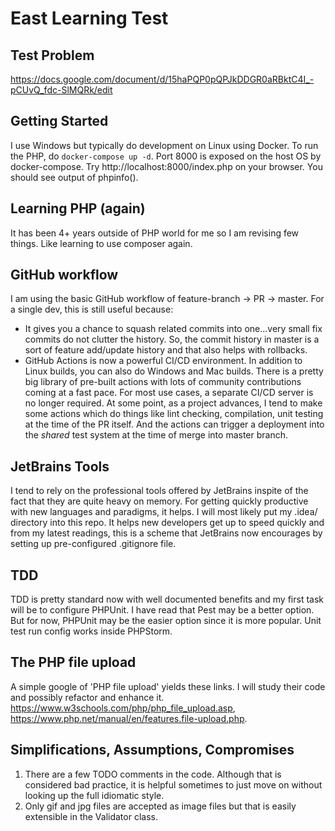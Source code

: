 # East Learning Test

## Test Problem

https://docs.google.com/document/d/15haPQP0pQPJkDDGR0aRBktC4I_-pCUvQ_fdc-SlMQRk/edit

## Getting Started

I use Windows but typically do development on Linux using Docker. To run the PHP, do
`docker-compose up -d`. Port 8000 is exposed on the host OS by docker-compose. Try
http://localhost:8000/index.php on your browser. You should see output of phpinfo().

## Learning PHP (again)

It has been 4+ years outside of PHP world for me so I am revising few things. Like learning to use composer again.

## GitHub workflow

I am using the basic GitHub workflow of feature-branch -> PR -> master. For a single dev, this is still useful because:
* It gives you a chance to squash related commits into one...very small fix commits do not clutter the history. So, 
the commit history in master is a sort of feature add/update history and that also helps with rollbacks.
* GitHub Actions is now a powerful CI/CD environment. In addition to Linux builds, you can also do Windows and Mac 
builds. There is a pretty big library of pre-built actions with lots of community contributions coming at a fast pace. 
For most use cases, a separate CI/CD server is no longer required. At some point, as a project advances, I tend to
make some actions which do things like lint checking, compilation, unit testing at the time of the PR itself. And the
actions can trigger a deployment into the *shared* test system at the time of merge into master branch.

## JetBrains Tools

I tend to rely on the professional tools offered by JetBrains inspite of the fact that they are quite heavy on memory.
For getting quickly productive with new languages and paradigms, it helps. I will most likely put my .idea/ directory 
into this repo. It helps new developers get up to speed quickly and from my latest readings, this is a scheme that
JetBrains now encourages by setting up pre-configured .gitignore file.

## TDD

TDD is pretty standard now with well documented benefits and my first task will be to configure PHPUnit. I have read 
that Pest may be a better option. But for now, PHPUnit may be the easier option since it is more popular. Unit test
run config works inside PHPStorm.

## The PHP file upload

A simple google of 'PHP file upload' yields these links. I will study their code and possibly refactor and enhance it.
https://www.w3schools.com/php/php_file_upload.asp, 
https://www.php.net/manual/en/features.file-upload.php.

## Simplifications, Assumptions, Compromises
1. There are a few TODO comments in the code. Although that is considered bad practice, it is helpful sometimes to just
move on without looking up the full idiomatic style.
2. Only gif and jpg files are accepted as image files but that is easily extensible in the Validator class.






